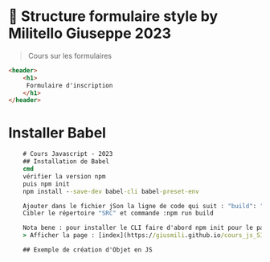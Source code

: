 # 🚀 Structure formulaire style by Militello Giuseppe 2023
> Cours sur les formulaires
```html
<header>
    <h1>
     Formulaire d'inscription
    </h1>
</header>
```
# Installer Babel
```cmd
    # Cours Javascript - 2023
    ## Installation de Babel
    cmd
    vérifier la version npm
    puis npm init
    npm install --save-dev babel-cli babel-preset-env

    Ajouter dans le fichier jSon la ligne de code qui suit : "build": "babel --no-babelrc src -w -d js --preset=env"
    Cibler le répertoire "SRC" et commande :npm run build

    Nota bene : pour installer le CLI faire d'abord npm init pour le package.json
    > Afficher la page : [index](https://giusmili.github.io/cours_js_SIO_23/)

    ## Exemple de création d'Objet en JS
```
